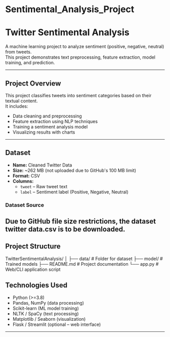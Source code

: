 # Sentimental_Analysis_Project

# Twitter Sentimental Analysis

A machine learning project to analyze sentiment (positive, negative, neutral) from tweets.  
This project demonstrates text preprocessing, feature extraction, model training, and prediction.

---

## **Project Overview**
This project classifies tweets into sentiment categories based on their textual content.  
It includes:
- Data cleaning and preprocessing
- Feature extraction using NLP techniques
- Training a sentiment analysis model
- Visualizing results with charts

---

## **Dataset**
- **Name:** Cleaned Twitter Data  
- **Size:** ~262 MB (not uploaded due to GitHub's 100 MB limit)  
- **Format:** CSV  
- **Columns:**  
  - `tweet` – Raw tweet text  
  - `label` – Sentiment label (Positive, Negative, Neutral)  

### **Dataset Source**
Due to GitHub file size restrictions, the dataset twitter data.csv is to be downloaded.
---

## **Project Structure**
TwitterSentimentalAnalysis/
│
├── data/ # Folder for dataset
├── model/ # Trained models
├── README.md # Project documentation
└── app.py # Web/CLI application script

## **Technologies Used**
- Python (>=3.8)
- Pandas, NumPy (data processing)
- Scikit-learn (ML model training)
- NLTK / SpaCy (text processing)
- Matplotlib / Seaborn (visualization)
- Flask / Streamlit (optional – web interface)

---

